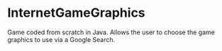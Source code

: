 # InternetGameGraphics
Game coded from scratch in Java. Allows the user to choose the game graphics to use via a Google Search.
